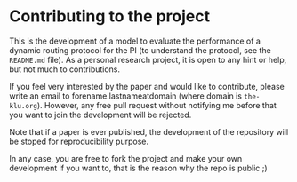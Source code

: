# Contributing to the project
This is the development of a model to evaluate the performance of a dynamic routing protocol for the PI (to understand the protocol, see the `README.md` file). As a personal research project, it is open to any hint or help, but not much to contributions.

If you feel very interested by the paper and would like to contribute, please write an email to forename.lastnameatdomain (where domain is `the-klu.org`). However, any free pull request without notifying me before that you want to join the development will be rejected.

Note that if a paper is ever published, the development of the repository will be stoped for reproducibility purpose.

In any case, you are free to fork the project and make your own development if you want to, that is the reason why the repo is public ;)
